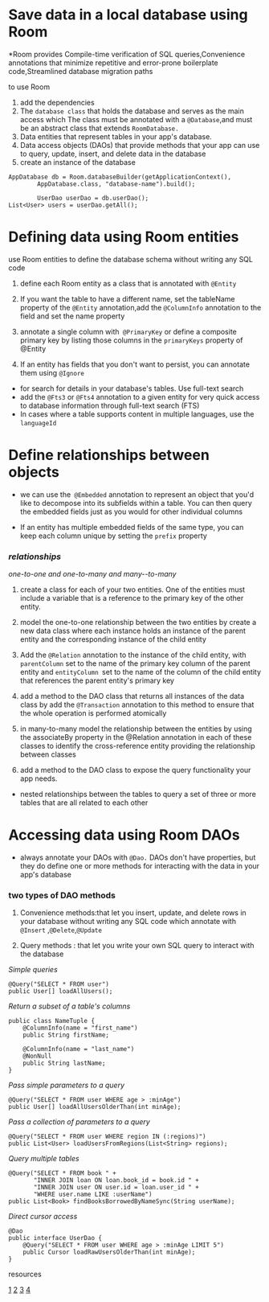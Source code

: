 # Save data in a local database using Room

*Room provides Compile-time verification of SQL queries,Convenience annotations that minimize repetitive and error-prone boilerplate code,Streamlined database migration paths 

to use Room
1. add the dependencies 
2.  The `database class` that holds the database and serves as the main access which The class must be annotated with a `@Database`,and  must be an abstract class that extends `RoomDatabase.`
3. Data entities that represent tables in your app's database.
4. Data access objects (DAOs) that provide methods that your app can use to query, update, insert, and delete data in the database
5.  create an instance of the database
```
AppDatabase db = Room.databaseBuilder(getApplicationContext(),
        AppDatabase.class, "database-name").build();

        UserDao userDao = db.userDao();
List<User> users = userDao.getAll();

```


# Defining data using Room entities

use Room entities to define the database schema without writing any SQL code
1. define each Room entity as a class that is annotated with `@Entity`
2. If you want the table to have a different name, set the tableName property of the `@Entity` annotation,add the `@ColumnInfo` annotation to the field and set the name property
3.  annotate a single column with` @PrimaryKey` or define a composite primary key by listing those columns in the `primaryKeys` property of @Entity

4. If an entity has fields that you don't want to persist, you can annotate them using `@Ignore`

* for search for details in your database's tables. Use full-text search 
* add the `@Fts3` or `@Fts4` annotation to a given entity for very quick access to database information through full-text search (FTS)
* In cases where a table supports content in multiple languages, use the `languageId`


# Define relationships between objects

* we can use the` @Embedded` annotation to represent an object that you'd like to decompose into its subfields within a table. You can then query the embedded fields just as you would for other individual columns

* If an entity has multiple embedded fields of the same type, you can keep each column unique by setting the `prefix` property

### *relationships*

 *one-to-one and one-to-many and many--to-many*

1. create a class for each of your two entities. One of the entities must include a variable that is a reference to the primary key of the other entity.
2. model the one-to-one relationship between the two entities by create a new data class where each instance holds an instance of the parent entity and the corresponding instance of the child entity
3.  Add the `@Relation` annotation to the instance of the child entity, with `parentColumn` set to the name of the primary key column of the parent entity and `entityColumn `set to the name of the column of the child entity that references the parent entity's primary key

4.  add a method to the DAO class that returns all instances of the data class by add the `@Transaction` annotation to this method to ensure that the whole operation is performed atomically
5. in many-to-many  model the relationship between the entities by using the associateBy property in the @Relation annotation in each of these classes to identify the cross-reference entity providing the relationship between classes
6.  add a method to the DAO class to expose the query functionality your app needs.


* nested relationships between the tables to query a set of three or more tables that are all related to each other

# Accessing data using Room DAOs

* always annotate your DAOs with `@Dao.` DAOs don't have properties, but they do define one or more methods for interacting with the data in your app's database

### two types of DAO methods

1. Convenience methods:that let you insert, update, and delete rows in your database without writing any SQL code which annotate with ` @Insert` ,`@Delete`,`@Update`

2. Query methods : that let you write your own SQL query to interact with the database

*Simple queries*
```
@Query("SELECT * FROM user")
public User[] loadAllUsers();

```

*Return a subset of a table's columns*

```
public class NameTuple {
    @ColumnInfo(name = "first_name")
    public String firstName;

    @ColumnInfo(name = "last_name")
    @NonNull
    public String lastName;
}
```
*Pass simple parameters to a query*
```
@Query("SELECT * FROM user WHERE age > :minAge")
public User[] loadAllUsersOlderThan(int minAge);
```

*Pass a collection of parameters to a query*

```
@Query("SELECT * FROM user WHERE region IN (:regions)")
public List<User> loadUsersFromRegions(List<String> regions);
```

*Query multiple tables*

```
@Query("SELECT * FROM book " +
       "INNER JOIN loan ON loan.book_id = book.id " +
       "INNER JOIN user ON user.id = loan.user_id " +
       "WHERE user.name LIKE :userName")
public List<Book> findBooksBorrowedByNameSync(String userName);
```

*Direct cursor access*

```
@Dao
public interface UserDao {
    @Query("SELECT * FROM user WHERE age > :minAge LIMIT 5")
    public Cursor loadRawUsersOlderThan(int minAge);
}
```



resources

[1](https://developer.android.com/training/data-storage/room)
[2](https://developer.android.com/training/data-storage/room/defining-data)
[3](https://developer.android.com/training/data-storage/room/relationships)
[4](https://developer.android.com/training/data-storage/room/accessing-data#java)

